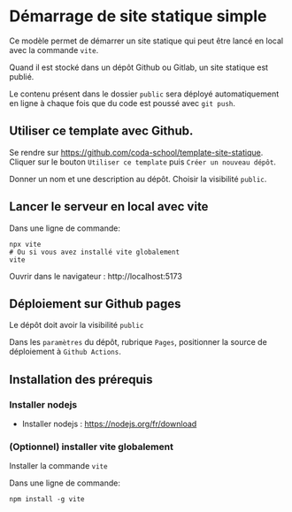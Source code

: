 # Démarrage de site statique simple

Ce modèle permet de démarrer un site statique qui peut être lancé en local avec la commande `vite`.

Quand il est stocké dans un dépôt Github ou Gitlab, un site statique est publié.

Le contenu présent dans le dossier `public` sera déployé automatiquement en ligne à chaque fois que du code est poussé avec `git push`.

## Utiliser ce template avec Github.

Se rendre sur https://github.com/coda-school/template-site-statique.
Cliquer sur le bouton `Utiliser ce template` puis `Créer un nouveau dépôt`.

Donner un nom et une description au dépôt.
Choisir la visibilité `public`.

## Lancer le serveur en local avec vite

Dans une ligne de commande:
```shell
npx vite
# Ou si vous avez installé vite globalement
vite
```

Ouvrir dans le navigateur : http://localhost:5173

## Déploiement sur Github pages

Le dépôt doit avoir la visibilité `public`

Dans les `paramètres` du dépôt, rubrique `Pages`, positionner la source de déploiement à `Github Actions`.


## Installation des prérequis

### Installer nodejs

- Installer nodejs : https://nodejs.org/fr/download

### (Optionnel) installer vite globalement

Installer la commande `vite`

Dans une ligne de commande:
```shell
npm install -g vite
```

